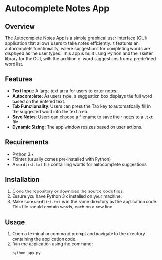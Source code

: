# Autocomplete Notes App

## Overview

The Autocomplete Notes App is a simple graphical user interface (GUI) application that allows users to take notes efficiently. It features an autocomplete functionality, where suggestions for completing words are displayed as the user types. This app is built using Python and the Tkinter library for the GUI, with the addition of word suggestions from a predefined word list.

## Features

- **Text Input**: A large text area for users to enter notes.
- **Autocomplete**: As users type, a suggestion box displays the full word based on the entered text.
- **Tab Functionality**: Users can press the Tab key to automatically fill in the suggested word into the text area.
- **Save Notes**: Users can choose a filename to save their notes to a `.txt` file.
- **Dynamic Sizing**: The app window resizes based on user actions.

## Requirements

- Python 3.x
- Tkinter (usually comes pre-installed with Python)
- A `wordlist.txt` file containing words for autocomplete suggestions.

## Installation

1. Clone the repository or download the source code files.
2. Ensure you have Python 3.x installed on your machine.
3. Make sure `wordlist.txt` is in the same directory as the application code. This file should contain words, each on a new line.

## Usage

1. Open a terminal or command prompt and navigate to the directory containing the application code.
2. Run the application using the command:
   ```bash
   python app.py
